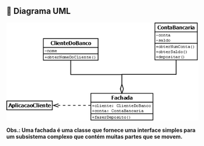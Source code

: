 ## 🚀 Diagrama UML

<p align="center">
  <img src="https://github.com/deborafaria01/Bertoti/blob/main/Engenharia-III/Facade/pattern/Facade.png"/></p>
  
**Obs.: Uma fachada é uma classe que fornece uma interface simples para um subsistema complexo que contém muitas partes que se movem.**
